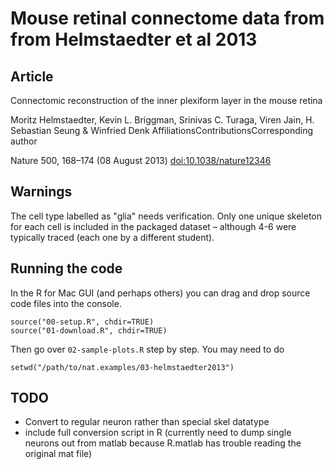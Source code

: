 # Mouse retinal connectome data from from Helmstaedter et al 2013
## Article
Connectomic reconstruction of the inner plexiform layer in the mouse retina
 
Moritz Helmstaedter, Kevin L. Briggman, Srinivas C. Turaga, Viren Jain, H. Sebastian Seung & Winfried Denk
AffiliationsContributionsCorresponding author

Nature 500, 168–174 (08 August 2013) [doi:10.1038/nature12346](http://dx.doi.org/10.1038/nature12346)

## Warnings
The cell type labelled as "glia" needs verification. Only one unique skeleton 
for each cell is included in the packaged dataset – although 4-6 were typically
traced (each one by a different student).

## Running the code
In the R for Mac GUI (and perhaps others) you can drag and drop source code files
into the console.

```
source("00-setup.R", chdir=TRUE)
source("01-download.R", chdir=TRUE)
```
Then go over `02-sample-plots.R` step by step. You may need to do

```
setwd("/path/to/nat.examples/03-helmstaedter2013")
```

## TODO
* Convert to regular neuron rather than special skel datatype
* include full conversion script in R (currently need to dump single neurons out
  from matlab because R.matlab has trouble reading the original mat file)
